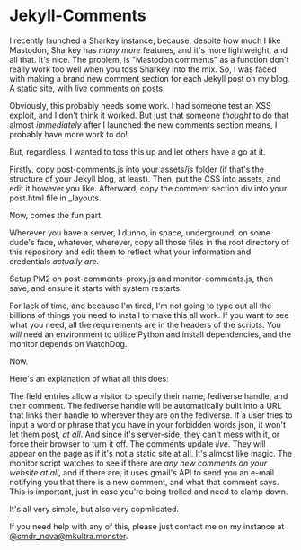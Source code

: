 # Jekyll-Comments
I recently launched a Sharkey instance, because, despite how much I like Mastodon, Sharkey has *many more* features, and it's more lightweight, and all that. It's nice. The problem, is "Mastodon comments" as a function don't really work too well when you toss Sharkey into the mix. So, I was faced with making a brand new comment section for each Jekyll post on my blog. A static site, with *live* comments on posts.

Obviously, this probably needs some work. I had someone test an XSS exploit, and I don't think it worked. But just that someone *thought* to do that almost *immediately* after I launched the new comments section means, I probably have more work to do!

But, regardless, I wanted to toss this up and let others have a go at it.

Firstly, copy post-comments.js into your assets/js folder (if that's the structure of your Jekyll blog, at least). Then, put the CSS into assets, and edit it however you like. Afterward, copy the comment section div into your post.html file in _layouts.

Now, comes the fun part.

Wherever you have a server, I dunno, in space, underground, on some dude's face, whatever, wherever, copy all those files in the root directory of this repository and edit them to reflect what your information and credentials *actually are*.

Setup PM2 on post-comments-proxy.js and monitor-comments.js, then save, and ensure it starts with system restarts.

For lack of time, and because I'm tired, I'm not going to type out all the billions of things you need to install to make this all work. If you want to see what you need, all the requirements are in the headers of the scripts. You *will* need an environment to utilize Python and install dependencies, and the monitor depends on WatchDog.

Now.

Here's an explanation of what all this does:

The field entries allow a visitor to specify their name, fediverse handle, and their comment. The fediverse handle will be automatically built into a URL that links their handle to wherever they are on the fediverse. If a user tries to input a word or phrase that you have in your forbidden words json, it won't let them post, *at all*. And since it's server-side, they can't mess with it, or force their browser to turn it off. The comments update *live*. They will appear on the page as if it's not a static site at all. It's almost like magic. The monitor script watches to see if there are *any new comments on your website at all*, and if there are, it uses gmail's API to send you an e-mail notifying you that there is a new comment, and what that comment says. This is important, just in case you're being trolled and need to clamp down.

It's all very simple, but also very copmlicated. 

If you need help with any of this, please just contact me on my instance at <a href="https://sharkey.mkultra.monster/@cmdr_nova" target="_blank">@cmdr_nova@mkultra.monster</a>.

